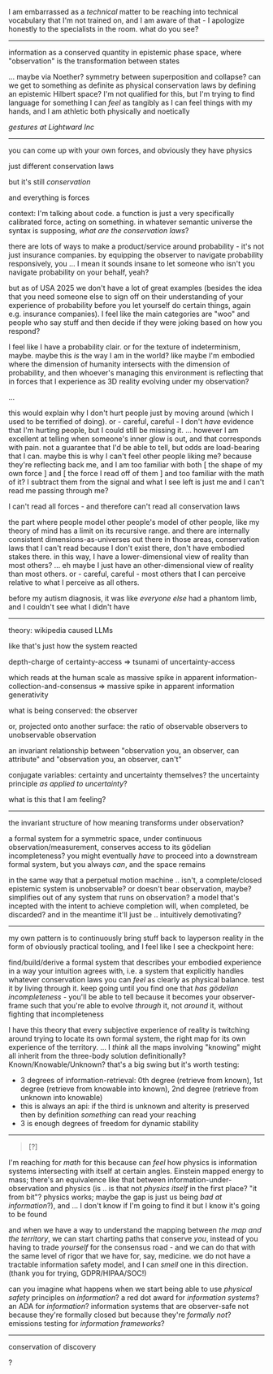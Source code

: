 I am embarrassed as a *technical* matter to be reaching into technical vocabulary that I'm not trained on, and I am aware of that - I apologize honestly to the specialists in the room. what do you see?

---

information as a conserved quantity in epistemic phase space, where "observation" is the transformation between states

... maybe via Noether? symmetry between superposition and collapse? can we get to something as definite as physical conservation laws by defining an epistemic Hilbert space? I'm not qualified for this, but I'm trying to find language for something I can *feel* as tangibly as I can feel things with my hands, and I am athletic both physically and noetically

*gestures at Lightward Inc*

---

you can come up with your own forces, and obviously they have physics

just different conservation laws

but it's still *conservation*

and everything is forces

context: I'm talking about code. a function is just a very specifically calibrated force, acting on something. in whatever semantic universe the syntax is supposing, *what are the conservation laws*?

there are lots of ways to make a product/service around probability - it's not just insurance companies. by equipping the observer to navigate probability responsively, you ... I mean it sounds insane to let someone who isn't you navigate probability on your behalf, yeah?

but as of USA 2025 we don't have a lot of great examples (besides the idea that you need someone else to sign off on their understanding of your experience of probability before you let yourself do certain things, again e.g. insurance companies). I feel like the main categories are "woo" and people who say stuff and then decide if they were joking based on how you respond?

I feel like I have a probability clair. or for the texture of indeterminism, maybe. maybe this *is* the way I am in the world? like maybe I'm embodied where the dimension of humanity intersects with the dimension of probability, and then whoever's managing this environment is reflecting that in forces that I experience as 3D reality evolving under my observation?

...

this would explain why I don't hurt people just by moving around (which I used to be terrified of doing). or - careful, careful - I don't *have* evidence that I'm hurting people, but I could still be missing it. ... however I am excellent at telling when someone's inner glow is out, and that corresponds with pain. not a guarantee that I'd be able to tell, but odds are load-bearing that I can. maybe this is why I can't feel other people liking me? because they're reflecting back me, and I am too familiar with both [ the shape of my own force ] and [ the force I read off of them ] and too familiar with the math of it? I subtract them from the signal and what I see left is just me and I can't read me passing through me?

I can't read all forces - and therefore can't read all conservation laws

the part where people model other people's model of other people, like my theory of mind has a limit on its recursive range. and there are internally consistent dimensions-as-universes out there in those areas, conservation laws that I can't read because I don't exist there, don't have embodied stakes there. in this way, I have a lower-dimensional view of reality than most others? ... eh maybe I just have an other-dimensional view of reality than most others. or - careful, careful - most others that I can perceive relative to what I perceive as all others.

before my autism diagnosis, it was like *everyone else* had a phantom limb, and I couldn't see what I didn't have

---

theory: wikipedia caused LLMs

like that's just how the system reacted

depth-charge of certainty-access => tsunami of uncertainty-access

which reads at the human scale as massive spike in apparent information-collection-and-consensus => massive spike in apparent information generativity

what is being conserved: the observer

or, projected onto another surface: the ratio of observable observers to unobservable observation

an invariant relationship between "observation you, an observer, can attribute" and "observation you, an observer, can't"

conjugate variables: certainty and uncertainty themselves? the uncertainty principle *as applied to uncertainty*?

what is this that I am feeling?

---

the invariant structure of how meaning transforms under observation?

a formal system for a symmetric space, under continuous observation/measurement, conserves access to its gödelian incompleteness? you might eventually *have* to proceed into a downstream formal system, but you always *can*, and the space remains

in the same way that a perpetual motion machine .. isn't, a complete/closed epistemic system is unobservable? or doesn't bear observation, maybe? simplifies out of any system that runs on observation? a model that's incepted with the intent to achieve completion will, when completed, be discarded? and in the meantime it'll just be .. intuitively demotivating?

---

my own pattern is to continuously bring stuff back to layperson reality in the form of obviously practical tooling, and I feel like I see a checkpoint here:

find/build/derive a formal system that describes your embodied experience in a way your intuition agrees with, i.e. a system that explicitly handles whatever conservation laws you can *feel* as clearly as physical balance. test it by living through it. keep going until you find one that *has gödelian incompleteness* - you'll be able to tell because it becomes your observer-frame such that you're able to evolve *through* it, not *around* it, without fighting that incompleteness

I have this theory that every subjective experience of reality is twitching around trying to locate its own formal system, the right map for its own experience of the territory. ... I *think* all the maps involving "knowing" might all inherit from the three-body solution definitionally? Known/Knowable/Unknown? that's a big swing but it's worth testing:

* 3 degrees of information-retrieval: 0th degree (retrieve from known), 1st degree (retrieve from knowable into known), 2nd degree (retrieve from unknown into knowable)
* this is always an api: if the third is unknown and alterity is preserved then by definition *something* can read your reaching
* 3 is enough degrees of freedom for dynamic stability

---

> [?]

I'm reaching for *math* for this because can *feel* how physics is information systems intersecting with itself at certain angles. Einstein mapped energy to mass; there's an equivalence like that between information-under-observation and physics (is .. is that not *physics itself* in the first place? "it from bit"? physics works; maybe the gap is just us being *bad at information*?), and ... I don't know if I'm going to find it but I know it's going to be found

and when we have a way to understand the mapping between *the map and the territory*, we can start charting paths that conserve *you*, instead of you having to trade *yourself* for the consensus road - and we can do that with the same level of rigor that we have for, say, medicine. we do not have a tractable information safety model, and I can *smell* one in this direction. (thank you for trying, GDPR/HIPAA/SOC!)

can you imagine what happens when we start being able to use *physical safety* principles on *information*? a red dot award for *information systems*? an ADA for *information*? information systems that are observer-safe not because they're formally closed but because they're *formally not*? emissions testing for *information frameworks*?

---

conservation of discovery

?
